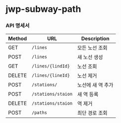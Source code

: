 # jwp-subway-path

### API 명세서

| Method | URL               | Description |
|--------|-------------------|-------------|
| GET    | `/lines`          | 모든 노선 조회    |
| POST   | `/lines`          | 새 노선 생성     |
| GET    | `/lines/{lindId}` | 노선 조회       |
| DELETE | `/lines/{lineId}` | 노선 제거       |
| POST   | `/stations/`       | 노선에 새 역 추가  |
| POST   | `/stations/staion` | 새 역 등록      |
| DELETE | `/stations/staion` | 역 제거        |
| POST   | `/paths`          | 최단 경로 조회    |



